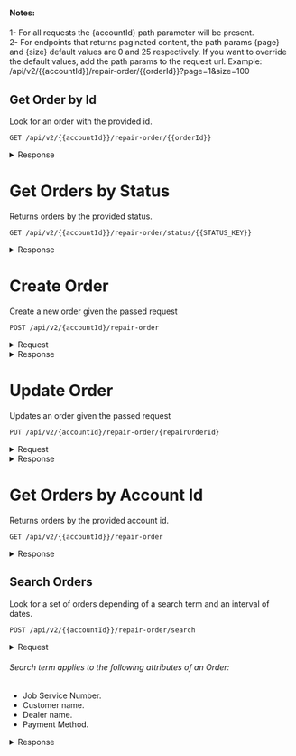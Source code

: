 #### Notes: 
1- For all requests the {accountId} path parameter will be present.   
2- For endpoints that returns paginated content, the path params {page} and {size} default values are 0 and 25 respectively. If you want to override the default values, add the path params to the request url. Example: /api/v2/{{accountId}}/repair-order/{{orderId}}?page=1&size=100 
## Get Order by Id

Look for an order with the provided id. 

```
GET /api/v2/{{accountId}}/repair-order/{{orderId}}
```

<details><summary>Response</summary>

```json
{
    "id": 1,
    "number": "1",
    "status": "Sent",
    "creationDate": 1550237332000,
    "updateDate": 1550241053000,
    "dealer": {
        "id": 41,
        "name": "Main Street Toyota",
        "status": "Active",
        "phone": "508-523-5151",
        "supportNumber": "(781) 819-0125",
        "partner": 2,
        "distributor": "distributorName",
        "timeZone": "America/New_York"
    },
    "advisor": {
        "id": 3056,
        "firstName": "firstName",
        "lastName": "lastName",
        "title": "title",
        "mobileNumber": "7813253414",
        "email": "email@email.com",
        "status": "Approved"
    },
    "customer": {
        "id": 1057833,
        "firstName": "Pablo",
        "lastName": "Chiban",
        "mobileNumber": "+5493512159262",
        "mobileStatus": "Valid",
        "email": "pablo.chiban@kenility.com"
    }
}
```
</details>

# Get Orders by Status

Returns orders by the provided status.

```
GET /api/v2/{{accountId}}/repair-order/status/{{STATUS_KEY}}
```

<details><summary>Response</summary>

```json
{
    "content": [
        {
            "id": 1,
            "number": "1",
            "status": "STATUS_SENT",
            "repairCondition": null,
            "originalAmount": null,
            "creationDate": 1550237332000,
            "updateDate": 1550241053000,
            "dealer": {
                "id": 41,
                "name": "Main Street Toyota",
                "status": "Active",
                "phone": "508-523-5151",
                "supportNumber": "(781) 819-0125",
                "partner": 2,
                "distributor": null,
                "timeZone": "America/New_York"
            },
            "advisor": {
                "id": 3056,
                "firstName": null,
                "lastName": null,
                "title": "",
                "mobileNumber": "7813253414",
                "email": null,
                "status": "Approved"
            },
            "customer": {
                "id": 1057833,
                "firstName": "Pablo",
                "lastName": "Chiban",
                "mobileNumber": "+5493512159262",
                "mobileStatus": "Valid",
                "email": "pablo.chiban@kenility.com"
            }
        }
    ],
    "totalPages": 1,
    "totalElements": 1,
    "last": true,
    "size": 25,
    "number": 0,
    "numberOfElements": 1,
    "first": true,
    "sort": null
}
```
</details>


# Create Order

Create a new order given the passed request
```
POST /api/v2/{accountId}/repair-order
```
<details><summary>Request</summary>

```json
{
	"number":"0303456-4",
	"customerName":"John",
	"customerLastName":"D",
	"mobileNumber":"+5493516650948",
	"email":"jd@gmail.com",
	"sendNotifications":true
}

```
</details>

<details><summary>Response</summary>

```json
{
    "id": 1008225,
    "number": "0303456-4",
    "status": "New",
    "creationDate": 1545147084414,
    "updateDate": 1545147085764,
    "dealer": {
        "id": 394,
        "name": "Dealer Xyz",
        "status": "Active"
    },
    "advisor": {
        "id": 3056,
        "firstName": "Administrator",
        "lastName": "TruVideo",
        "mobileNumber": "7813253414",
        "email": "admin@truvideo.com",
        "status": "Approved",
        "title": "",
        "dealers": [
            {
                "id": 394,
                "name": "Dealer Xyz",
                "status": "Active"
            }
        ]
    },
    "customer": {
        "id": 1021597,
        "firstName": "John",
        "lastName": "D",
        "mobileNumber": "+5493516650948",
        "mobileStatus": "Valid",
        "email": "jd@gmail.com"
    }
}
```
</details>

# Update Order

Updates an order given the passed request
```
PUT /api/v2/{accountId}/repair-order/{repairOrderId}
```
<details><summary>Request</summary>

```json
{
	"customerName": "Pepe",
	"customerLastName": "Argento",
	"mobileNumber": "+5493512894229",
	"email": "tomas.peirotti@gmail.com",
	"originalAmount": 1234.58,
	"serviceAdvisor": 3056
}

```
</details>

<details><summary>Response</summary>

```json
{
    "id": 1,
    "number": "1",
    "status": "STATUS_SENT",
    "repairCondition": "condition",
    "originalAmount": 1234.58,
    "creationDate": 1550237332000,
    "updateDate": 1559764386725,
    "dealer": {
        "id": 41,
        "name": "Main Street Toyota",
        "status": "Active",
        "phone": "508-523-5151",
        "supportNumber": "(781) 819-0125",
        "partner": 2,
        "distributor": "distributor",
        "timeZone": "America/New_York"
    },
    "advisor": {
        "id": 3056,
        "firstName": "firstName",
        "lastName": "lastName",
        "title": "title",
        "mobileNumber": "7813253414",
        "email": "email@email.com",
        "status": "Approved"
    },
    "customer": {
        "id": 1057833,
        "firstName": "Pepe",
        "lastName": "Argento",
        "mobileNumber": "+5493512894229",
        "mobileStatus": "Valid",
        "email": "tomas.peirotti@gmail.com"
    }
}
```
</details>

# Get Orders by Account Id

Returns orders by the provided account id.

```
GET /api/v2/{{accountId}}/repair-order
```

<details><summary>Response</summary>

```json
{
    "content": [
        {
            "id": 1,
            "number": "1",
            "status": "STATUS_SENT",
            "repairCondition": "condition",
            "originalAmount": 1234.58,
            "creationDate": 1550237332000,
            "updateDate": 1559764386725,
            "dealer": {
                "id": 41,
                "name": "Main Street Toyota",
                "status": "Active",
                "phone": "508-523-5151",
                "supportNumber": "(781) 819-0125",
                "partner": 2,
                "distributor": "distributor",
                "timeZone": "America/New_York"
            },
            "advisor": {
                "id": 3056,
                "firstName": "firstName",
                "lastName": "lastName",
                "title": "title",
                "mobileNumber": "7813253414",
                "email": "email@email.com",
                "status": "Approved"
            },
            "customer": {
                "id": 1057833,
                "firstName": "Pepe",
                "lastName": "Argento",
                "mobileNumber": "+5493512894229",
                "mobileStatus": "Valid",
                "email": "tomas.peirotti@gmail.com"
            }
        }
    ],
    "totalPages": 1,
    "totalElements": 1,
    "last": true,
    "size": 25,
    "number": 0,
    "numberOfElements": 1,
    "first": true,
    "sort": null
}
```
</details>

## Search Orders

Look for a set of orders depending of a search term and an interval of dates.

```
POST /api/v2/{{accountId}}/repair-order/search
```

<details><summary>Request</summary>

```json
{
	"searchTerm": "term",
	"dateFrom": "2018-01-01",
	"dateTo": "2019-06-07"
}
```
</details>

###### Search term applies to the following attributes of an Order:
- Job Service Number.
- Customer name.
- Dealer name.
- Payment Method.

<details><summary>Response</summary>

```json
{
    "content": [
        {
            "id": 1,
            "number": "1",
            "status": "STATUS_SENT",
            "repairCondition": "repairCondition",
            "originalAmount": 1,
            "creationDate": 1550237332000,
            "updateDate": 1550241053000,
            "dealer": {
                "id": 41,
                "name": "Main Street Toyota",
                "status": "Active",
                "phone": "508-523-5151",
                "supportNumber": "(781) 819-0125",
                "partner": 2,
                "distributor": "distributor",
                "timeZone": "America/New_York"
            },
            "advisor": {
                "id": 3056,
                "firstName": "firstName",
                "lastName": "lastName",
                "title": "title",
                "mobileNumber": "7813253414",
                "email": "email@email.com",
                "status": "Approved"
            },
            "customer": {
                "id": 1057833,
                "firstName": "Pablo",
                "lastName": "Chiban",
                "mobileNumber": "+5493512159262",
                "mobileStatus": "Valid",
                "email": "pablo.chiban@kenility.com"
            }
        }
    ],
    "last": true,
    "totalElements": 1,
    "totalPages": 1,
    "size": 25,
    "number": 0,
    "sort": null,
    "first": true,
    "numberOfElements": 1
}
```
</details>
